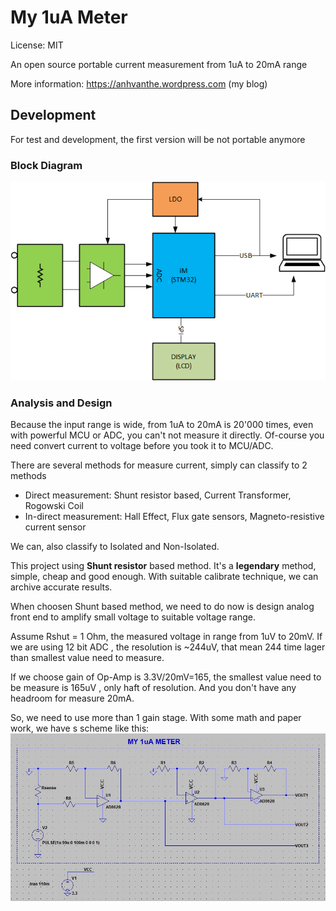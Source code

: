 # My 1uA Meter

License: MIT

An open source portable current measurement from 1uA to 20mA range

More information: https://anhvanthe.wordpress.com (my blog)


## Development

For test and development, the first version will be not portable anymore

### Block Diagram

![alt tag](docs/Block_Diagram.png)

### Analysis and Design

Because the input range is wide, from 1uA to 20mA is 20'000 times, even with powerful MCU or ADC, you can't not measure it directly. 
Of-course you need convert current to voltage before you took it to MCU/ADC. 

There are several methods for measure current, simply can classify to 2 methods
* Direct measurement: Shunt resistor based, Current Transformer, Rogowski Coil
* In-direct measurement: Hall Effect, Flux gate sensors, Magneto-resistive current sensor

We can, also classify to Isolated and Non-Isolated.

This project using **Shunt resistor** based method. It's a **legendary** method, simple, cheap and good
 enough. With suitable calibrate technique, we can archive accurate results.  

When choosen Shunt based method, we need to do now is design analog front end to amplify small
 voltage to suitable voltage range. 

Assume Rshut = 1 Ohm, the measured voltage in range from 1uV to 20mV. If we are using 12 bit ADC , 
the resolution is ~244uV, that mean 244 time lager than smallest value need to measure.

If we choose gain of Op-Amp is 3.3V/20mV=165, the smallest value need to be measure is 165uV
, only haft of resolution. And you don't have any headroom for measure 20mA.

So, we need to use more than 1 gain stage. With some math and paper work, we have s scheme like this:
![alt tag](docs/gain_stage2.jpg)


 

